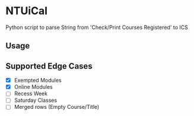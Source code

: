 # NTUiCal
Python script to parse String from 'Check/Print Courses Registered' to ICS 

## Usage

## Supported Edge Cases
- [x] Exempted Modules
- [x] Online Modules
- [ ] Recess Week
- [ ] Saturday Classes
- [ ] Merged rows (Empty Course/Title)